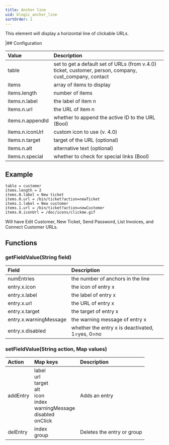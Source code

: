 ```yaml
---
title: Anchor line
uid: blogic_anchor_line
sortOrder: 1
---
```


This element will display a horizontal line of clickable URLs.

|## Configuration

| Value             | Description                  |
|:------------------|:-----------------------------|
| table             | set to get a default set of URLs (from v.4.0)<br/>ticket, customer, person, company, cust_company, contact             |
| items             | array of items to display    |
| items.length      | number of items              |
| items.n.label     | the label of item n          |
| items.n.url       | the URL of item n            |
| items.n.appendId  | whether to append the active ID to the URL (Bool) |
| items.n.iconUrl   | custom icon to use (v. 4.0)  |
| items.n.target    | target of the URL (optional) |
| items.n.alt       | alternative text (optional)  |
| items.n.special   | whether to check for special links (Bool) |

## Example

```crmscript
table = customer
items.length = 2
items.0.label = New ticket
items.0.url = /bin/ticket?action=newTicket
items.1.label = New customer
items.1.url = /bin/ticket?action=newCustomer
items.0.iconUrl = /doc/icons/clickme.gif
```

Will have Edit Customer, New Ticket, Send Password, List Invoices, and Connect Customer URLs.

## Functions

### getFieldValue(String field)

| Field             | Description                         |
|:------------------|:------------------------------------|
| numEntries        | the number of anchors in the line   |
| entry.x.icon      | the icon of entry x                 |
| entry.x.label     | the label of entry x                |
| entry.x.url       | the URL of entry x                  |
| entry.x.target    | the target of entry x               |
| entry.x.warningMessage | the warning message of entry x |
| entry.x.disabled  | whether the entry x is deactivated, 1=yes, 0=no |

### setFieldValue(String action, Map values)

| Action   | Map keys               | Description                         |
|:---------|:-----------------------|:------------------------------------|
| addEntry | label<br/>url<br/>target<br/>alt<br/>icon<br/>index<br/>warningMessage<br/>disabled<br/>onClick | Adds an entry |
| delEntry | index<br/>group | Deletes the entry or group |
